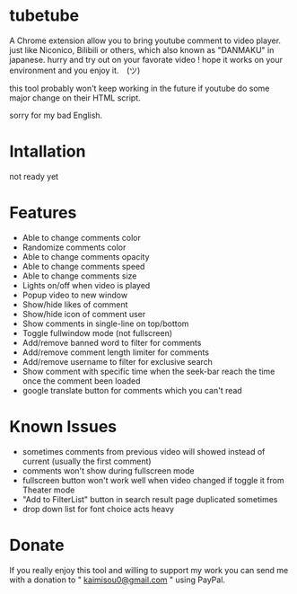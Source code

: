 # tubetube
A Chrome extension allow you to bring youtube comment to video player.
just like Niconico, Bilibili or others, which also known as "DANMAKU" in japanese.
hurry and try out on your favorate video !
hope it works on your environment and you enjoy it.　(ツ)

this tool probably won't keep working in the future if youtube do some major change on their HTML script.

sorry for my bad English.

# Intallation
  not ready yet

# Features

* Able to change comments color
* Randomize comments color
* Able to change comments opacity
* Able to change comments speed
* Able to change comments size
* Lights on/off when video is played
* Popup video to new window
* Show/hide likes of comment
* Show/hide icon of comment user
* Show comments in single-line on top/bottom
* Toggle fullwindow mode (not fullscreen)
* Add/remove banned word to filter for comments
* Add/remove comment length limiter for comments
* Add/remove username to filter for exclusive search
* Show comment with specific time when the seek-bar reach the time 
  once the comment been loaded
* google translate button for comments which you can't read

# Known Issues
* sometimes comments from previous video will showed instead of 
  current (usually the first comment)
* comments won't show during fullscreen mode
* fullscreen button won't work well when video changed if toggle it from Theater mode
* "Add to FilterList" button in search result page duplicated sometimes
* drop down list for font choice acts heavy

# Donate
If you really enjoy this tool and willing to support my work
you can send me with a donation to " kaimisou0@gmail.com " using PayPal.
